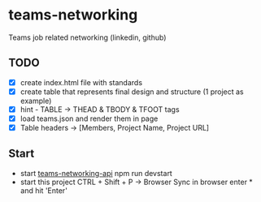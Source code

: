 # teams-networking
Teams job related networking (linkedin, github)

## TODO

- [x] create index.html file with standards
- [x] create table that represents final design and structure (1 project as example)
- [x] hint - TABLE -> THEAD & TBODY & TFOOT tags
- [x] load teams.json and render them in page
- [x] Table headers -> [Members, Project Name, Project URL]

## Start

- start [teams-networking-api](https://github.com/nmatei/node-api)
  npm run devstart
- start this project
  CTRL + Shift + P -> Browser Sync in browser
  enter * and hit 'Enter'